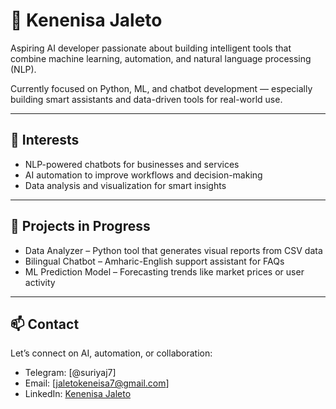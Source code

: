 # 👋 Kenenisa Jaleto

Aspiring AI developer passionate about building intelligent tools that combine machine learning, automation, and natural language processing (NLP).

Currently focused on Python, ML, and chatbot development — especially building smart assistants and data-driven tools for real-world use.

---

## 🚀 Interests

- NLP-powered chatbots for businesses and services  
- AI automation to improve workflows and decision-making  
- Data analysis and visualization for smart insights  

---

## 📂 Projects in Progress

- Data Analyzer – Python tool that generates visual reports from CSV data  
- Bilingual Chatbot – Amharic-English support assistant for FAQs  
- ML Prediction Model – Forecasting trends like market prices or user activity  

---

## 📫 Contact

Let’s connect on AI, automation, or collaboration:  
- Telegram: [@suriyaj7]  
- Email: [jaletokeneisa7@gmail.com]  
- LinkedIn: [Kenenisa Jaleto](https://www.linkedin.com/in/kenenisa-jaleto-751a26356/)

